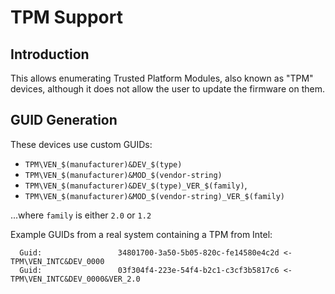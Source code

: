 TPM Support
===========

Introduction
------------

This allows enumerating Trusted Platform Modules, also known as "TPM" devices,
although it does not allow the user to update the firmware on them.

GUID Generation
---------------

These devices use custom GUIDs:


 * `TPM\VEN_$(manufacturer)&DEV_$(type)`
 * `TPM\VEN_$(manufacturer)&MOD_$(vendor-string)`
 * `TPM\VEN_$(manufacturer)&DEV_$(type)_VER_$(family)`,
 * `TPM\VEN_$(manufacturer)&MOD_$(vendor-string)_VER_$(family)`

...where `family` is either `2.0` or `1.2`

Example GUIDs from a real system containing a TPM from Intel:
```
  Guid:                 34801700-3a50-5b05-820c-fe14580e4c2d <- TPM\VEN_INTC&DEV_0000
  Guid:                 03f304f4-223e-54f4-b2c1-c3cf3b5817c6 <- TPM\VEN_INTC&DEV_0000&VER_2.0
```
